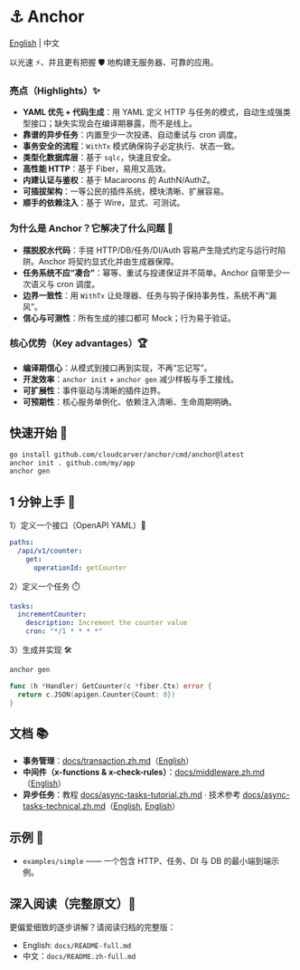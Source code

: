 # ⚓ Anchor 

[English](README.md) | 中文

以光速 ⚡、并且更有把握 🛡️ 地构建无服务器、可靠的应用。

### 亮点（Highlights）✨

- **YAML 优先 + 代码生成**：用 YAML 定义 HTTP 与任务的模式，自动生成强类型接口；缺失实现会在编译期暴露，而不是线上。
- **靠谱的异步任务**：内置至少一次投递、自动重试与 cron 调度。
- **事务安全的流程**：`WithTx` 模式确保钩子必定执行、状态一致。
- **类型化数据库层**：基于 `sqlc`，快速且安全。
- **高性能 HTTP**：基于 Fiber，易用又高效。
- **内建认证与鉴权**：基于 Macaroons 的 AuthN/AuthZ。
- **可插拔架构**：一等公民的插件系统，模块清晰、扩展容易。
- **顺手的依赖注入**：基于 Wire，显式、可测试。

### 为什么是 Anchor？它解决了什么问题 🤔

- **摆脱胶水代码**：手搓 HTTP/DB/任务/DI/Auth 容易产生隐式约定与运行时陷阱。Anchor 将契约显式化并由生成器保障。
- **任务系统不应“凑合”**：幂等、重试与投递保证并不简单。Anchor 自带至少一次语义与 cron 调度。
- **边界一致性**：用 `WithTx` 让处理器、任务与钩子保持事务性，系统不再“漏风”。
- **信心与可测性**：所有生成的接口都可 Mock；行为易于验证。

### 核心优势（Key advantages）🏆

- **编译期信心**：从模式到接口再到实现，不再“忘记写”。
- **开发效率**：`anchor init` + `anchor gen` 减少样板与手工接线。
- **可扩展性**：事件驱动与清晰的插件边界。
- **可预期性**：核心服务单例化、依赖注入清晰、生命周期明确。

## 快速开始 🚀

```bash
go install github.com/cloudcarver/anchor/cmd/anchor@latest
anchor init . github.com/my/app
anchor gen
```

## 1 分钟上手 🧭

1）定义一个接口（OpenAPI YAML）🧩

```yaml
paths:
  /api/v1/counter:
    get:
      operationId: getCounter
```

2）定义一个任务 ⏱️

```yaml
tasks:
  incrementCounter:
    description: Increment the counter value
    cron: "*/1 * * * *"
```

3）生成并实现 🛠️

```bash
anchor gen
```

```go
func (h *Handler) GetCounter(c *fiber.Ctx) error {
  return c.JSON(apigen.Counter{Count: 0})
}
```

## 文档 📚

- **事务管理**：[docs/transaction.zh.md](docs/transaction.zh.md)（[English](docs/transaction.md)）
- **中间件（x-functions & x-check-rules）**：[docs/middleware.zh.md](docs/middleware.zh.md)（[English](docs/middleware.md)）
- **异步任务**：教程 [docs/async-tasks-tutorial.zh.md](docs/async-tasks-tutorial.zh.md) · 技术参考 [docs/async-tasks-technical.zh.md](docs/async-tasks-technical.zh.md)（[English](docs/async-tasks-tutorial.md), [English](docs/async-tasks-technical.md)）

## 示例 🧪

- `examples/simple` —— 一个包含 HTTP、任务、DI 与 DB 的最小端到端示例。

## 深入阅读（完整原文）🔎

更偏爱细致的逐步讲解？请阅读归档的完整版：

- English: `docs/README-full.md`
- 中文：`docs/README.zh-full.md`
